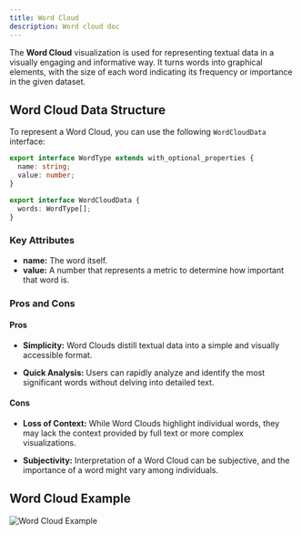 ```yaml
---
title: Word Cloud
description: Word cloud doc
---
```


The **Word Cloud** visualization is used for representing textual data in a visually engaging and informative way. It turns words into graphical elements, with the size of each word indicating its frequency or importance in the given dataset.

## Word Cloud Data Structure

To represent a Word Cloud, you can use the following `WordCloudData` interface:

```typescript
export interface WordType extends with_optional_properties {
  name: string;
  value: number;
}

export interface WordCloudData {
  words: WordType[];
}
```
### Key Attributes

- **name:** The word itself.
- **value:** A number that represents a metric to determine how important that word is.


### Pros and Cons

#### Pros
- **Simplicity:** Word Clouds distill textual data into a simple and visually accessible format.

- **Quick Analysis:** Users can rapidly analyze and identify the most significant words without delving into detailed text.

#### Cons
- **Loss of Context:** While Word Clouds highlight individual words, they may lack the context provided by full text or more complex visualizations.

- **Subjectivity:** Interpretation of a Word Cloud can be subjective, and the importance of a word might vary among individuals.

## Word Cloud Example

![Word Cloud Example](/IllustryDocs/src/assets/word-cloud.gif)